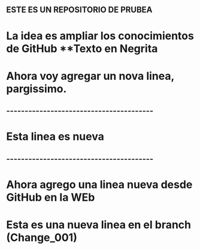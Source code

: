 ## ESTE ES UN REPOSITORIO DE PRUBEA
# La idea es ampliar los conocimientos de GitHub **Texto en Negrita
# Ahora voy agregar un nova linea, pargissimo.
## ---------------------------------------- 
# Esta linea es nueva
## ----------------------------------------
# Ahora agrego una linea nueva desde GitHub en la WEb

# Esta es una nueva linea en el branch (Change_001)